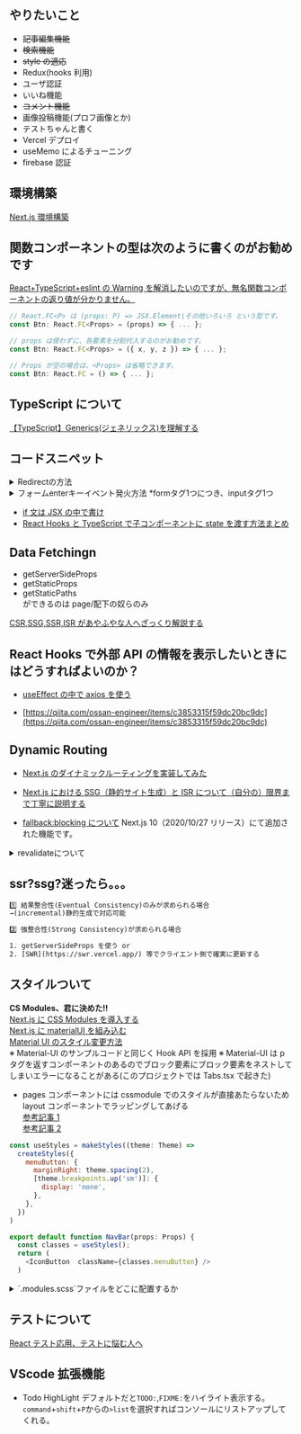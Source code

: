 ## やりたいこと

- ~~記事編集機能~~
- ~~検索機能~~
- ~~style の適応~~
- Redux(hooks 利用)
- ユーザ認証
- いいね機能
- ~~コメント機能~~
- 画像投稿機能(プロフ画像とか)
- テストちゃんと書く
- Vercel デプロイ
- useMemo によるチューニング
- firebase 認証

## 環境構築

[Next.js 環境構築](https://suwaru.tokyo/%E3%80%90react%E3%80%91next-js%E7%92%B0%E5%A2%83%E6%A7%8B%E7%AF%89%E3%80%90sass-eslint%E3%80%91/)<br>

## 関数コンポーネントの型は次のように書くのがお勧めです

[React+TypeScript+eslint の Warning を解消したいのですが、無名関数コンポーネントの返り値が分かりません。](https://teratail.com/questions/253756)

```js
// React.FC<P> は (props: P) => JSX.Element|その他いろいろ という型です。
const Btn: React.FC<Props> = (props) => { ... };

// props は使わずに、各要素を分割代入するのがお勧めです。
const Btn: React.FC<Props> = ({ x, y, z }) => { ... };

// Props が空の場合は、<Props> は省略できます。
const Btn: React.FC = () => { ... };
```

## TypeScript について

[【TypeScript】Generics(ジェネリックス)を理解する](https://qiita.com/k-penguin-sato/items/9baa959e8919157afcd4)<br>

## コードスニペット

<details>
<summary>Redirectの方法</summary>

```js
import Router from 'next/router

Router.push('/todos')
```

</details>

<details>
<summary>フォームenterキーイベント発火方法 *formタグ1つにつき、inputタグ1つ</summary>

```js
const enterEvent = (e) => {
  handleSubmit(e)
  return false
}
```

```html
<form
  className="{classes.root}"
  novalidate
  autocomplete="off"
  onSubmit="{enterEvent}"
/>
```

</details>

- [if 文は JSX の中で書け](https://qiita.com/horri1520/items/fa07f5baa6028b9746ce)<br>
- [React Hooks と TypeScript で子コンポーネントに state を渡す方法まとめ](https://qiita.com/akifumiyoshimu/items/ec9fdb9dd7d649c2f3dc)<br>

## Data Fetchingn

- getServerSideProps
- getStaticProps
- getStaticPaths<br>
  ができるのは page/配下の奴らのみ
  <br>

[CSR,SSG,SSR,ISR があやふやな人へざっくり解説する](https://zenn.dev/akino/articles/78479998efef55)

## React Hooks で外部 API の情報を表示したいときにはどうすればよいのか？

- [useEffect の中で axios を使う](https://terrblog.com/useeffect%E3%81%AE%E5%9F%BA%E6%9C%AC%E7%9A%84%E3%81%AA%E4%BD%BF%E3%81%84%E6%96%B9%E3%81%A8%E9%9D%9E%E5%90%8C%E6%9C%9F%E5%87%A6%E7%90%86%E3%81%AE%E3%82%84%E3%82%8A%E6%96%B9/)<br>

- [https://qiita.com/ossan-engineer/items/c3853315f59dc20bc9dc](https://qiita.com/ossan-engineer/items/c3853315f59dc20bc9dc)<br>

## Dynamic Routing

- [Next.js のダイナミックルーティングを実装してみた](https://qiita.com/mt_816/items/d4e685953afa4906dd38)<br>
- [Next.js における SSG（静的サイト生成）と ISR について（自分の）限界まで丁寧に説明する](https://qiita.com/thesugar/items/47ec3d243d00ddd0b4ed)<br>

- [fallback:blocking について](https://qiita.com/thesugar/items/47ec3d243d00ddd0b4ed#fallback-blocking)
  Next.js 10（2020/10/27 リリース）にて追加された機能です。<br>

<details>
<summary>revalidateについて</summary>

[revalidate について](https://qiita.com/thesugar/items/47ec3d243d00ddd0b4ed#%E3%82%A4%E3%83%B3%E3%82%AF%E3%83%AA%E3%83%A1%E3%83%B3%E3%82%BF%E3%83%AB%E9%9D%99%E7%9A%84%E5%86%8D%E7%94%9F%E6%88%90-incremental-static-regeneration-isr)<br>

revalidate を return することで ISR を実装実現できる

「Twitter のプロフィールページ」のように(ユーザーによって頻繁に編集が行われるページ)、編集が完了したにもかかわらず、編集前のデータが表示されてしまうことは厳に回避したい、という要求があるのであれば`revalidate`は適していない、と結論づけられています。

</details>

## ssr?ssg?迷ったら。。。

```txt
1️⃣ 結果整合性(Eventual Consistency)のみが求められる場合
→(incremental)静的生成で対応可能

2️⃣ 強整合性(Strong Consistency)が求められる場合

1. getServerSideProps を使う or
2. [SWR](https://swr.vercel.app/) 等でクライエント側で確実に更新する
```

## スタイルついて

**CS Modules、君に決めた!!**<br>
[Next.js に CSS Modules を導入する](https://zenn.dev/catnose99/scraps/5e3d51d75113d3)<br>
[Next.js に materialUI を組み込む](https://www.youtube.com/watch?v=PMOiBn-dg6E)<br>
[Material UI のスタイル変更方法](https://www.youtube.com/watch?v=9xgbLe_1Czg&t=315s)<br>
※ Material-UI のサンプルコードと同じく Hook API を採用
※ Material-UI は p タグを返すコンポーネントのあるのでブロック要素にブロック要素をネストしてしまいエラーになることがある(このプロジェクトでは Tabs.tsx で起きた)<br>

- pages コンポーネントには cssmodule でのスタイルが直接あたらないため layout コンポーネントでラッピングしてあげる<br>
  [参考記事 1](https://32imuf.com/javascript/nextjs/learn-course/first/)<br>
  [参考記事 2](https://www.imatomix.com/imatomix/notes/1591872503)<br>

```js
const useStyles = makeStyles((theme: Theme) =>
  createStyles({
    menuButton: {
      marginRight: theme.spacing(2),
      [theme.breakpoints.up('sm')]: {
        display: 'none',
      },
    },
  })
)

export default function NavBar(props: Props) {
  const classes = useStyles();
  return (
    <IconButton  className={classes.menuButton} />
  )
```

<details>

<summary>`.modules.scss`ファイルをどこに配置するか</summary>

```
1. componentsディレクトリと同じ階層に置く
components/Button.tsxのスタイルはcomponents/Button.module.scssに書くパターン

2. stylesのようなディレクトリを作ってcomponentsと同じ階層で配置
components/Button.tsxのスタイルはstyles/components/Button.module.scssに書くパターン

Zennの場合にはcomponentsディレクトリのファイル数がけっこう多いので、見通しをよくするために（2）のパターンでいくことにした。
```

</details>

## テストについて

[React テスト応用、テストに悩む人へ](https://zenn.dev/tkdn/books/react-testing-patterns)<br>

## VScode 拡張機能

- Todo HighLight
  デフォルトだと`TODO:`,`FIXME:`をハイライト表示する。
  `command`+`shift`+`P`からの`>list`を選択すればコンソールにリストアップしてくれる。
